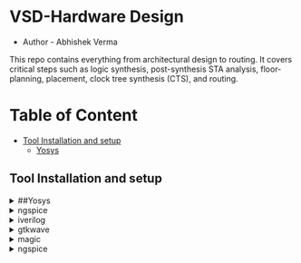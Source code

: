 
# VSD-Hardware Design 
- Author - Abhishek Verma



This repo contains everything from architectural design to routing. It covers critical steps such as logic synthesis, post-synthesis STA analysis, floor-planning, placement, clock tree synthesis (CTS), and routing.
# Table of Content
   - [Tool Installation and setup](#Tool-Installation-and-setup)
      - [Yosys](#Yoysys)

        
## Tool Installation and setup
 <details>
<summary> ##Yosys </summary>

Instatllation of OpenSource RTL synthesis tool- Yosys
```bash
$ git clone https://github.com/YosysHQ/yosys.git
$ cd yosys-master 
$ sudo apt install make (If make is not installed please install it) 
$ sudo apt-get install build-essential clang bison flex \
    libreadline-dev gawk tcl-dev libffi-dev git \
    graphviz xdot pkg-config python3 libboost-system-dev \
    libboost-python-dev libboost-filesystem-dev zlib1g-dev
$ make 
$ sudo make install
```

![yosys](https://github.com/abhi09v/vsd-hdp/assets/120673607/bac5eb3b-3991-4261-9352-56c7bb536d32)

 Installed and built OpenSTA (including the needed packages) using the following commands:

 ```bash
sudo apt-get install cmake clang gcctcl swig bison flex
git clone https://github.com/The-OpenROAD-Project/OpenSTA.git
cd OpenSTA
mkdir build
cd build
cmake ..
make
```

![opensta](https://github.com/abhi09v/vsd-hdp/assets/120673607/09834f78-5b63-4424-a818-2e765d12c4c8)

</details>
 <details>
 <summary> ngspice </summary>


 Downloading the tarball from https://sourceforge.net/projects/ngspice/files/ to a local directory and unpacked it using the following commands:
 ```bash
tar -zxvf ngspice-37.tar.gz
cd ngspice-37
mkdir release
cd release
../configure  --with-x --with-readline=yes --disable-debug
make
sudo make install
 ```

</details>
 <details>
 <summary> iverilog </summary>


 Installed iverilog using the following command:
  ```bash
sudo apt-get install iverilog
 ```

![iverilog](https://github.com/abhi09v/vsd-hdp/assets/120673607/f4c09643-dd2b-4385-aa1f-e7a56e103582)


 </details>
 <details>
 <summary>gtkwave </summary>


Installed gtkwave using the following command:
  ```bash
sudo apt-get install gtkwave
 ```

![gtkwave](https://github.com/abhi09v/vsd-hdp/assets/120673607/1f7ebafd-77a5-443c-9a45-4d58bed7115d)

</details>
 <details>
 <summary>magic  </summary>


 Installed magic using the following commands:
  ```bash
sudo apt-get install m4
sudo apt-get install tcsh
sudo apt-get install csh
sudo apt-get install libx11-dev
sudo apt-get install tcl-dev tk-dev
sudo apt-get install libcairo2-dev
sudo apt-get install mesa-common-dev libglu1-mesa-dev
sudo apt-get install libncurses-dev
 ```

 ![magic](https://github.com/abhi09v/vsd-hdp/assets/120673607/efd26ac4-ad03-4f08-8c0c-ae0077ff6c0f)


</details>
 <details>
 <summary> ngspice </summary>

 Installed ngspice using the following commands:
  ```bash
sudo apt-get install ngspice
 ```

![ngspice](https://github.com/abhi09v/vsd-hdp/assets/120673607/79b75e3a-1b85-4f7b-acfe-e5ed6459e1ab)
